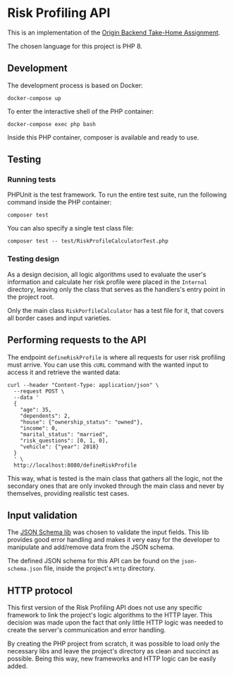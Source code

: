 # Risk Profiling API

This is an implementation of the [Origin Backend Take-Home Assignment](https://github.com/OriginFinancial/origin-backend-take-home-assignment).

The chosen language for this project is PHP 8.

## Development

The development process is based on Docker:

```shell
docker-compose up
```

To enter the interactive shell of the PHP container:

```shell
docker-compose exec php bash
```

Inside this PHP container, composer is available and ready to use.

## Testing

### Running tests
PHPUnit is the test framework. To run the entire test suite, run the following command inside the PHP container:

```shell
composer test
```

You can also specify a single test class file:

```shell
composer test -- test/RiskProfileCalculatorTest.php
```

### Testing design
As a design decision, all logic algorithms used to evaluate the user's information and calculate her risk profile
were placed in the `Internal` directory, leaving only the class that serves as the handlers's entry point in the project root. 

Only the main class `RiskPorfileCalculator` has a test file for it, that covers all border cases and input varieties.

## Performing requests to the API

The endpoint `defineRiskProfile` is where all requests for user risk profiling must arrive. You can use this `cURL` command
with the wanted input to access it and retrieve the wanted data:

```shell
curl --header "Content-Type: application/json" \
  --request POST \
  --data '
  {
    "age": 35,
    "dependents": 2,
    "house": {"ownership_status": "owned"},
    "income": 0,
    "marital_status": "married",
    "risk_questions": [0, 1, 0],
    "vehicle": {"year": 2018}
  }
  ' \
  http://localhost:8080/defineRiskProfile
```

This way, what is tested is the main class that gathers all the logic, not the secondary ones that are only invoked through the
main class and never by themselves, providing realistic test cases.

## Input validation

The [JSON Schema lib](https://github.com/justinrainbow/json-schema) was chosen to validate the input fields.
This lib provides good error handling and makes it very easy for the developer to manipulate and add/remove data from
the JSON schema.

The defined JSON schema for this API can be found on the `json-schema.json` file, inside the project's `Http` directory.

## HTTP protocol

This first version of the Risk Profiling API does not use any specific framework to link the project's logic algorithms
to the HTTP layer. This decision was made upon the fact that only little HTTP logic was needed to create the server's 
communication and error handling.

By creating the PHP project from scratch, it was possible to load only the necessary libs
and leave the project's directory as clean and succinct as possible. Being this way, new frameworks and
HTTP logic can be easily added.
